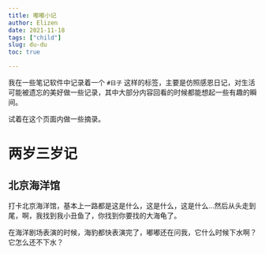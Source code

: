 ```yaml
---
title: 嘟嘟小记
author: Elizen
date: 2021-11-18
tags: ["child"]
slug: du-du
toc: true

---
```


我在一些笔记软件中记录着一个 `#日子` 这样的标签，主要是仿照感恩日记，对生活可能被遗忘的美好做一些记录，其中大部分内容回看的时候都能想起一些有趣的瞬间。

试着在这个页面内做一些摘录。

# 两岁三岁记

## 北京海洋馆

打卡北京海洋馆，基本上一路都是这是什么，这是什么，这是什么...然后从头走到尾，啊，我找到我小丑鱼了，你找到你要找的大海龟了。

在海洋剧场表演的时候，海豹都快表演完了，嘟嘟还在问我，它什么时候下水啊？它怎么还不下水？